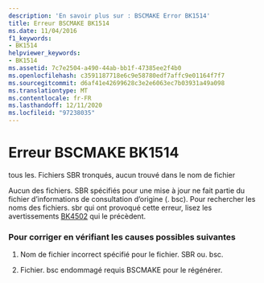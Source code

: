 ```yaml
---
description: 'En savoir plus sur : BSCMAKE Error BK1514'
title: Erreur BSCMAKE BK1514
ms.date: 11/04/2016
f1_keywords:
- BK1514
helpviewer_keywords:
- BK1514
ms.assetid: 7c7e2504-a490-44ab-bb1f-47385ee2f4b0
ms.openlocfilehash: c3591187718e6c9e58780edf7affc9e01164f7f7
ms.sourcegitcommit: d6af41e42699628c3e2e6063ec7b03931a49a098
ms.translationtype: MT
ms.contentlocale: fr-FR
ms.lasthandoff: 12/11/2020
ms.locfileid: "97238035"
---
```

# <a name="bscmake-error-bk1514"></a>Erreur BSCMAKE BK1514

tous les. Fichiers SBR tronqués, aucun trouvé dans le nom de fichier

Aucun des fichiers. SBR spécifiés pour une mise à jour ne fait partie du fichier d’informations de consultation d’origine (. bsc). Pour rechercher les noms des fichiers. sbr qui ont provoqué cette erreur, lisez les avertissements [BK4502](../../error-messages/tool-errors/bscmake-warning-bk4502.md) qui le précèdent.

### <a name="to-fix-by-checking-the-following-possible-causes"></a>Pour corriger en vérifiant les causes possibles suivantes

1. Nom de fichier incorrect spécifié pour le fichier. SBR ou. bsc.

1. Fichier. bsc endommagé requis BSCMAKE pour le régénérer.
